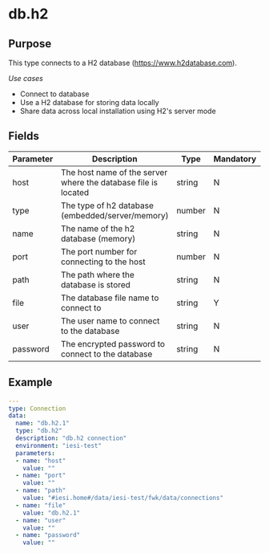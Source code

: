 # db.h2
## Purpose
This type connects to a H2 database (https://www.h2database.com).

*Use cases*
* Connect to database
* Use a H2 database for storing data locally
* Share data across local installation using H2's server mode

## Fields
|Parameter|Description|Type|Mandatory|Encrypted|
|---------|-----------|----|---------|---------|
|host|The host name of the server where the database file is located|string|N|N|
|type|The type of h2 database (embedded/server/memory)|number|N|N|
|name|The name of the h2 database (memory)|string|N|N|        
|port|The port number for connecting to the host|number|N|N|
|path|The path where the database is stored|string|N|N|
|file|The database file name to connect to|string|Y|N|      
|user|The user name to connect to the database|string|N|N| 
|password|The encrypted password to connect to the database|string|N|Y|  

## Example
```yaml
---
type: Connection
data:
  name: "db.h2.1"
  type: "db.h2"
  description: "db.h2 connection"
  environment: "iesi-test"
  parameters:
  - name: "host"
    value: ""
  - name: "port"
    value: ""
  - name: "path"
    value: "#iesi.home#/data/iesi-test/fwk/data/connections"
  - name: "file"
    value: "db.h2.1"
  - name: "user"
    value: ""
  - name: "password"
    value: ""
```
